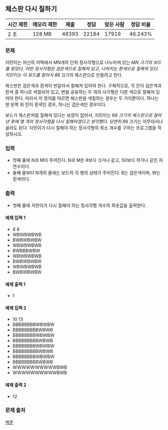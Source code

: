 ## 체스판 다시 칠하기
 
|시간 제한|	메모리 제한|	제출|	정답|	맞은 사람|	정답 비율|
|---|---|---|---|---|---|
|2 초|	128 MB|	48393|	22184|	17919|	46.243%|

### 문제
지민이는 자신의 저택에서 MN개의 단위 정사각형으로 나누어져 있는 M*N 크기의 보드를 찾았다. 어떤 정사각형은 검은색으로 칠해져 있고, 나머지는 흰색으로 칠해져 있다. 지민이는 이 보드를 잘라서 8*8 크기의 체스판으로 만들려고 한다.

체스판은 검은색과 흰색이 번갈아서 칠해져 있어야 한다. 구체적으로, 각 칸이 검은색과 흰색 중 하나로 색칠되어 있고, 변을 공유하는 두 개의 사각형은 다른 색으로 칠해져 있어야 한다. 따라서 이 정의를 따르면 체스판을 색칠하는 경우는 두 가지뿐이다. 하나는 맨 왼쪽 위 칸이 흰색인 경우, 하나는 검은색인 경우이다.

보드가 체스판처럼 칠해져 있다는 보장이 없어서, 지민이는 8*8 크기의 체스판으로 잘라낸 후에 몇 개의 정사각형을 다시 칠해야겠다고 생각했다. 당연히 8*8 크기는 아무데서나 골라도 된다. 지민이가 다시 칠해야 하는 정사각형의 최소 개수를 구하는 프로그램을 작성하시오.

### 입력

- 첫째 줄에 N과 M이 주어진다. N과 M은 8보다 크거나 같고, 50보다 작거나 같은 자연수이다. 
- 둘째 줄부터 N개의 줄에는 보드의 각 행의 상태가 주어진다. B는 검은색이며, W는 흰색이다.

### 출력

- 첫째 줄에 지민이가 다시 칠해야 하는 정사각형 개수의 최솟값을 출력한다.

#### 예제 입력 1 
- 8 8
- WBWBWBWB
- BWBWBWBW
- WBWBWBWB
- BWBBBWBW
- WBWBWBWB
- BWBWBWBW
- WBWBWBWB
- BWBWBWBW

#### 예제 출력 1 
- 1

#### 예제 입력 2 
- 10 13
- BBBBBBBBWBWBW
- BBBBBBBBBWBWB
- BBBBBBBBWBWBW
- BBBBBBBBBWBWB
- BBBBBBBBWBWBW
- BBBBBBBBBWBWB
- BBBBBBBBWBWBW
- BBBBBBBBBWBWB
- WWWWWWWWWWBWB
- WWWWWWWWWWBWB

#### 예제 출력 2 
- 12

### 문제 출처
[백준](https://www.acmicpc.net/problem/1018)